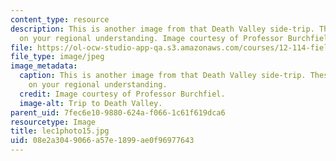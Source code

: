 ```yaml
---
content_type: resource
description: This is another image from that Death Valley side-trip. These trips build
  on your regional understanding. Image courtesy of Professor Burchfiel.
file: https://ol-ocw-studio-app-qa.s3.amazonaws.com/courses/12-114-field-geology-i-fall-2005/08e2a3049066a57e1899ae0f96977643_lec1photo15.jpg
file_type: image/jpeg
image_metadata:
  caption: This is another image from that Death Valley side-trip. These trips build
    on your regional understanding.
  credit: Image courtesy of Professor Burchfiel.
  image-alt: Trip to Death Valley.
parent_uid: 7fec6e10-9880-624a-f066-1c61f619dca6
resourcetype: Image
title: lec1photo15.jpg
uid: 08e2a304-9066-a57e-1899-ae0f96977643
---
```

